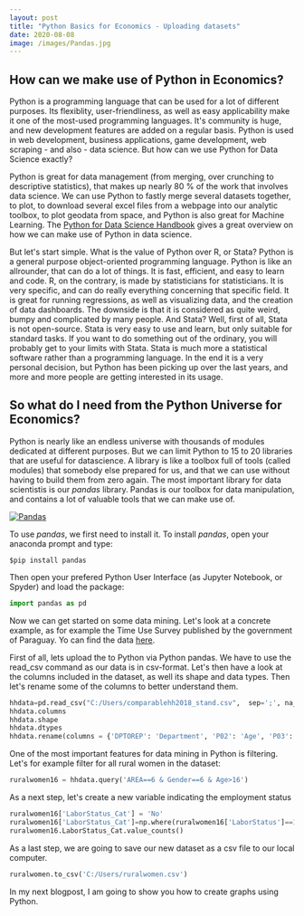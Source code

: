 ```yaml
---
layout: post
title: "Python Basics for Economics - Uploading datasets"
date: 2020-08-08
image: /images/Pandas.jpg
---
```


## How can we make use of Python in Economics? 

Python is a programming language that can be used for a lot of different purposes. Its flexiblity, user-friendliness, as well as easy applicability make it one of the most-used programming languages. It's community is huge, and new development features are added on a regular basis. Python is used in web development, business applications, game development, web scraping - and also - data science. But how can we use Python for Data Science exactly? 

Python is great for data management (from merging, over crunching to descriptive statistics), that makes up nearly 80 % of the work that involves data science. We can use Python to fastly merge several datasets together, to plot, to download several excel files from a webpage into our analytic toolbox, to plot geodata from space, and Python is also great for Machine Learning. The [Python for Data Science Handbook](https://jakevdp.github.io/PythonDataScienceHandbook/) gives a great overview on how we can make use of Python in data science. 

But let's start simple. What is the value of Python over R, or Stata? Python is a general purpose object-oriented programming language. Python is like an allrounder, that can do a lot of things. It is fast, efficient, and easy to learn and code. R, on the contrary, is made by statisticians for statisticians. It is very specific, and can do really everything concerning that specific field. It is great for running regressions, as well as visualizing data, and the creation of data dashboards. The downside is that it is considered as quite weird, bumpy and complicated by many people. And Stata? Well, first of all, Stata is not open-source. Stata is very easy to use and learn, but only suitable for standard tasks. If you want to do something out of the ordinary, you will probably get to your limits with Stata. Stata is much more a statistical software rather than a programming language. In the end it is a very personal decision, but Python has been picking up over the last years, and more and more people are getting interested in its usage. 

## So what do I need from the Python Universe for Economics? 

Python is nearly like an endless universe with thousands of modules dedicated at different purposes. But we can limit Python to 15 to 20 libraries that are useful for datascience. A library is like a toolbox full of tools (called modules) that somebody else prepared for us, and that we can use without having to build them from zero again. The most important library for data scientistis is our _pandas_ library. Pandas is our toolbox for data manipulation, and contains a lot of valuable tools that we can make use of. 

<a href="https://images.unsplash.com/photo-1599221355214-aebebbfbb3bb?ixlib=rb-1.2.1&ixid=eyJhcHBfaWQiOjEyMDd9&auto=format&fit=crop&w=600&q=60">
<img src="https://images.unsplash.com/photo-1599221355214-aebebbfbb3bb?ixlib=rb-1.2.1&ixid=eyJhcHBfaWQiOjEyMDd9&auto=format&fit=crop&w=600&q=60" alt="Pandas" style="max-width:25%;"/>
<a/>

To use _pandas_, we first need to install it. To install _pandas_, open your anaconda prompt and type: 

```python
$pip install pandas
```
Then open your prefered Python User Interface (as Jupyter Notebook, or Spyder) and load the package: 

```python
import pandas as pd
```

Now we can get started on some data mining. Let's look at a concrete example, as for example the Time Use Survey published by the government of Paraguay. Yo can find the data <a href="https://www.dgeec.gov.py/microdatos/Encuesta-sobre-uso-del-tiempo.php">here</a>. 
  
First of all, lets upload the to Python via Python pandas. We have to use the read_csv command as our data is in csv-format. Let's then have a look at the columns included in the dataset, as well its shape and data types. Then let's rename some of the columns to better understand them. 

```python
hhdata=pd.read_csv("C:/Users/comparablehh2018_stand.csv",  sep=';', na_values=" ")
hhdata.columns
hhdata.shape
hhdata.dtypes
hhdata.rename(columns = {'DPTOREP': 'Department', 'P02': 'Age', 'P03':'hhrole', 'P06':'Gender', 'P09': 'Civilstatus', 'POBREZAI': 'Povertycat', 'A02':'LaborStatus', 'A03':'LaborStatus1h', 'A04A':'NumberJobs', 'B12':'JobTitle', 'B01REC':'Occupation', 'B15': 'LaborUnion', 'B16T': 'MonthlySalary', 'B19': 'Paymentinkind', 'B20T':'Paymentinkind_amount', 'B29':'BusinessType', 'E01F': 'Familyhelp', 'E01I': 'Tekopora', 'E01L': 'Inkindprovision', 'V17':'LandOwnership'}, copy=False, inplace=True)
```

One of the most important features for data mining in Python is filtering. Let's for example filter for all rural women in the dataset: 

```python
ruralwomen16 = hhdata.query('AREA==6 & Gender==6 & Age>16')
```

As a next step, let's create a new variable indicating the employment status

```python
ruralwomen16['LaborStatus_Cat'] = 'No' 
ruralwomen16['LaborStatus_Cat']=np.where(ruralwomen16['LaborStatus']==1,'Yes', ruralwomen16['LaborStatus_Cat'])
ruralwomen16.LaborStatus_Cat.value_counts()
```

As a last step, we are going to save our new dataset as a csv file to our local computer. 

```python
ruralwomen.to_csv('C:/Users/ruralwomen.csv')
```

In my next blogpost, I am going to show you how to create graphs using Python. 
